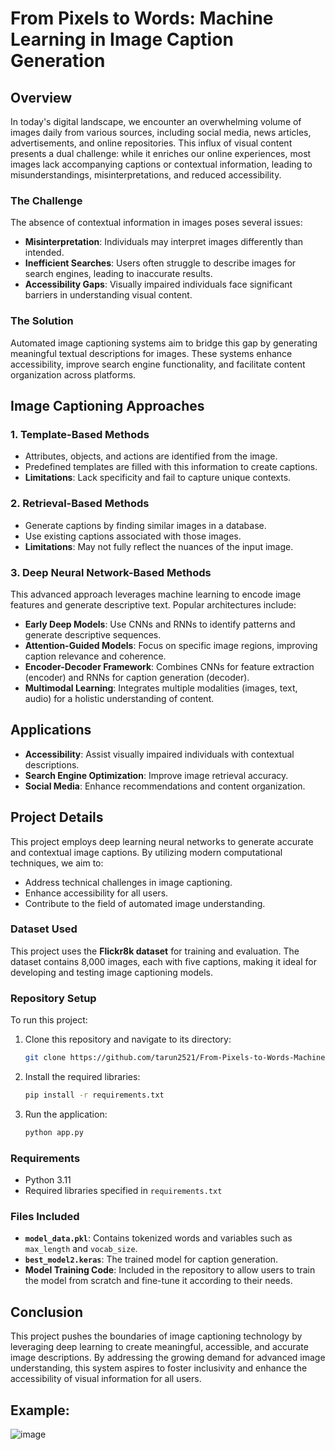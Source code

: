 # From Pixels to Words: Machine Learning in Image Caption Generation

## Overview

In today's digital landscape, we encounter an overwhelming volume of images daily from various sources, including social media, news articles, advertisements, and online repositories. This influx of visual content presents a dual challenge: while it enriches our online experiences, most images lack accompanying captions or contextual information, leading to misunderstandings, misinterpretations, and reduced accessibility.

### The Challenge

The absence of contextual information in images poses several issues:

- **Misinterpretation**: Individuals may interpret images differently than intended.
- **Inefficient Searches**: Users often struggle to describe images for search engines, leading to inaccurate results.
- **Accessibility Gaps**: Visually impaired individuals face significant barriers in understanding visual content.

### The Solution

Automated image captioning systems aim to bridge this gap by generating meaningful textual descriptions for images. These systems enhance accessibility, improve search engine functionality, and facilitate content organization across platforms.

## Image Captioning Approaches

### 1. Template-Based Methods

- Attributes, objects, and actions are identified from the image.
- Predefined templates are filled with this information to create captions.
- **Limitations**: Lack specificity and fail to capture unique contexts.

### 2. Retrieval-Based Methods

- Generate captions by finding similar images in a database.
- Use existing captions associated with those images.
- **Limitations**: May not fully reflect the nuances of the input image.

### 3. Deep Neural Network-Based Methods

This advanced approach leverages machine learning to encode image features and generate descriptive text. Popular architectures include:

- **Early Deep Models**: Use CNNs and RNNs to identify patterns and generate descriptive sequences.
- **Attention-Guided Models**: Focus on specific image regions, improving caption relevance and coherence.
- **Encoder-Decoder Framework**: Combines CNNs for feature extraction (encoder) and RNNs for caption generation (decoder).
- **Multimodal Learning**: Integrates multiple modalities (images, text, audio) for a holistic understanding of content.

## Applications

- **Accessibility**: Assist visually impaired individuals with contextual descriptions.
- **Search Engine Optimization**: Improve image retrieval accuracy.
- **Social Media**: Enhance recommendations and content organization.

## Project Details

This project employs deep learning neural networks to generate accurate and contextual image captions. By utilizing modern computational techniques, we aim to:

- Address technical challenges in image captioning.
- Enhance accessibility for all users.
- Contribute to the field of automated image understanding.

### Dataset Used

This project uses the **Flickr8k dataset** for training and evaluation. The dataset contains 8,000 images, each with five captions, making it ideal for developing and testing image captioning models.

### Repository Setup

To run this project:

1. Clone this repository and navigate to its directory:
   ```bash
   git clone https://github.com/tarun2521/From-Pixels-to-Words-Machine-Learning-in-Image-Caption-Generation.git
   ```
2. Install the required libraries:
   ```bash
   pip install -r requirements.txt
   ```
3. Run the application:
   ```bash
   python app.py
   ```

### Requirements

- Python 3.11
- Required libraries specified in `requirements.txt`

### Files Included

- **`model_data.pkl`**: Contains tokenized words and variables such as `max_length` and `vocab_size`.
- **`best_model2.keras`**: The trained model for caption generation.
- **Model Training Code**: Included in the repository to allow users to train the model from scratch and fine-tune it according to their needs.

## Conclusion

This project pushes the boundaries of image captioning technology by leveraging deep learning to create meaningful, accessible, and accurate image descriptions. By addressing the growing demand for advanced image understanding, this system aspires to foster inclusivity and enhance the accessibility of visual information for all users.

## Example:
![image](https://github.com/user-attachments/assets/f1c7d9f9-263e-4e5e-b79d-5c8c32b4cd19)


